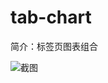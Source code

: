 # tab-chart

简介：标签页图表组合

![截图](https://img.alicdn.com/tfs/TB1OVMBmb_I8KJjy1XaXXbsxpXa-1920-764.png)
